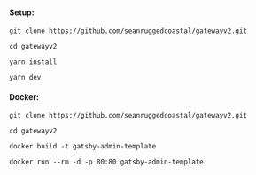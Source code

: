 


#### Setup:

```
git clone https://github.com/seanruggedcoastal/gatewayv2.git

cd gatewayv2

yarn install

yarn dev
```

#### Docker:

```
git clone https://github.com/seanruggedcoastal/gatewayv2.git

cd gatewayv2

docker build -t gatsby-admin-template

docker run --rm -d -p 80:80 gatsby-admin-template
```
